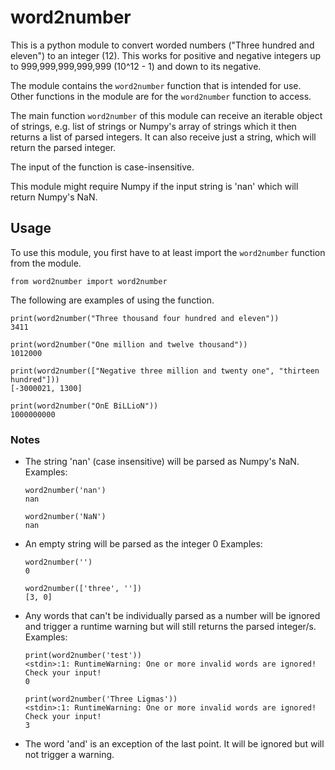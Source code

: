 # word2number

This is a python module to convert worded numbers ("Three hundred and eleven") to an integer (12). This works for positive and negative integers up to 999,999,999,999,999 (10^12 - 1) and down to its negative.

The module contains the `word2number` function that is intended for use. Other functions in the module are for the `word2number` function to access.

The main function `word2number` of this module can receive an iterable object of strings, e.g. list of strings or Numpy's array of strings which it then returns a list of parsed integers. It can also receive just a string, which will return the parsed integer.

The input of the function is case-insensitive.

This module might require Numpy if the input string is 'nan' which will return Numpy's NaN.

## Usage

To use this module, you first have to at least import the `word2number` function from the module.

```
from word2number import word2number
```

The following are examples of using the function.

```
print(word2number("Three thousand four hundred and eleven"))
3411
```

```
print(word2number("One million and twelve thousand"))
1012000
```

```
print(word2number(["Negative three million and twenty one", "thirteen hundred"]))
[-3000021, 1300]
```

```
print(word2number("OnE BiLLioN"))
1000000000
```

### Notes

- The string 'nan' (case insensitive) will be parsed as Numpy's NaN.
  Examples:
  ```
  word2number('nan')
  nan
  ```
  ```
  word2number('NaN')
  nan
  ```
- An empty string will be parsed as the integer 0
  Examples:
  ```
  word2number('')
  0
  ```
  ```
  word2number(['three', ''])
  [3, 0]
  ```
- Any words that can't be individually parsed as a number will be ignored and trigger
  a runtime warning but will still returns the parsed integer/s.
  Examples:
  ```
  print(word2number('test'))
  <stdin>:1: RuntimeWarning: One or more invalid words are ignored! Check your input!
  0
  ```
  ```
  print(word2number('Three Ligmas'))
  <stdin>:1: RuntimeWarning: One or more invalid words are ignored! Check your input!
  3
  ```
- The word 'and' is an exception of the last point. It will be ignored but
  will not trigger a warning.
